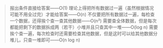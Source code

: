 >报出条件直接给答案——O(1)
理论上得把所有数据过一遍（虽然根据情况可能不用全过完）才能给答案——O(n)
不仅要把所有数据过一遍，每检查一个数据，还得挨个查一查其他数据——O(n²)
需要查全体数据，但是每次都能把剩下的数据拆成两（若干）小堆并且只查其中一堆——O(log n)
需要挨个查一遍，每次检查时还需要检查其他数据，但是这时可以给其他数据分堆儿，只查一堆即可——O(n log n)